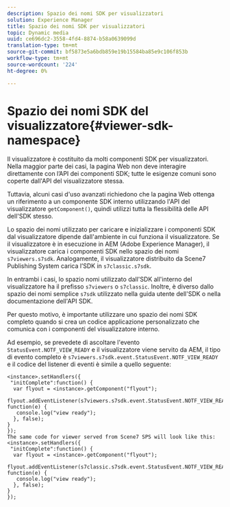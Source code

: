 ```yaml
---
description: Spazio dei nomi SDK per visualizzatori
solution: Experience Manager
title: Spazio dei nomi SDK per visualizzatori
topic: Dynamic media
uuid: ce696dc2-3558-4fd4-8874-b58a0639099d
translation-type: tm+mt
source-git-commit: bf5873e5a6bdb859e19b15584ba85e9c106f853b
workflow-type: tm+mt
source-wordcount: '224'
ht-degree: 0%

---
```



# Spazio dei nomi SDK del visualizzatore{#viewer-sdk-namespace}

Il visualizzatore è costituito da molti componenti SDK per visualizzatori. Nella maggior parte dei casi, la pagina Web non deve interagire direttamente con l’API dei componenti SDK; tutte le esigenze comuni sono coperte dall&#39;API del visualizzatore stessa.

Tuttavia, alcuni casi d&#39;uso avanzati richiedono che la pagina Web ottenga un riferimento a un componente SDK interno utilizzando l&#39;API del visualizzatore `getComponent()`, quindi utilizzi tutta la flessibilità delle API dell&#39;SDK stesso.

Lo spazio dei nomi utilizzato per caricare e inizializzare i componenti SDK dal visualizzatore dipende dall&#39;ambiente in cui funziona il visualizzatore. Se il visualizzatore è in esecuzione in AEM (Adobe Experience Manager), il visualizzatore carica i componenti SDK nello spazio dei nomi `s7viewers.s7sdk`. Analogamente, il visualizzatore distribuito da Scene7 Publishing System carica l’SDK in `s7classic.s7sdk`.

In entrambi i casi, lo spazio nomi utilizzato dall&#39;SDK all&#39;interno del visualizzatore ha il prefisso `s7viewers` o `s7classic`. Inoltre, è diverso dallo spazio dei nomi semplice `s7sdk` utilizzato nella guida utente dell&#39;SDK o nella documentazione dell&#39;API SDK.

Per questo motivo, è importante utilizzare uno spazio dei nomi SDK completo quando si crea un codice applicazione personalizzato che comunica con i componenti del visualizzatore interno.

Ad esempio, se prevedete di ascoltare l&#39;evento `StatusEvent.NOTF_VIEW_READY` e il visualizzatore viene servito da AEM, il tipo di evento completo è `s7viewers.s7sdk.event.StatusEvent.NOTF_VIEW_READY` e il codice del listener di eventi è simile a quello seguente:

```
<instance>.setHandlers({ 
 "initComplete":function() { 
  var flyout = <instance>.getComponent("flyout"); 
   flyout.addEventListener(s7viewers.s7sdk.event.StatusEvent.NOTF_VIEW_READY, function(e) { 
   console.log("view ready"); 
  }, false); 
} 
}); 
The same code for viewer served from Scene7 SPS will look like this: 
<instance>.setHandlers({ 
 "initComplete":function() { 
  var flyout = <instance>.getComponent("flyout"); 
   flyout.addEventListener(s7classic.s7sdk.event.StatusEvent.NOTF_VIEW_READY, function(e) { 
   console.log("view ready"); 
  }, false); 
} 
});
```

